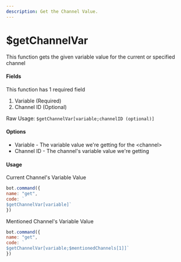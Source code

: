 ```yaml
---
description: Get the Channel Value.
---
```


# $getChannelVar

This function gets the given variable value for the current or specified channel

#### Fields

This function has 1 required field

1. Variable (Required)
2. Channel ID (Optional)

Raw Usage: `$getChannelVar[variable;channelID (optional)]`

#### Options

* Variable - The variable value we're getting for the \<channel>
* Channel ID - The channel's variable value we're getting

#### Usage

Current Channel's Variable Value

```javascript
bot.command({
name: "get", 
code: `
$getChannelVar[variable]`
})
```

Mentioned Channel's Variable Value

```javascript
bot.command({
name: "get", 
code: `
$getChannelVar[variable;$mentionedChannels[1]]`
})
```
